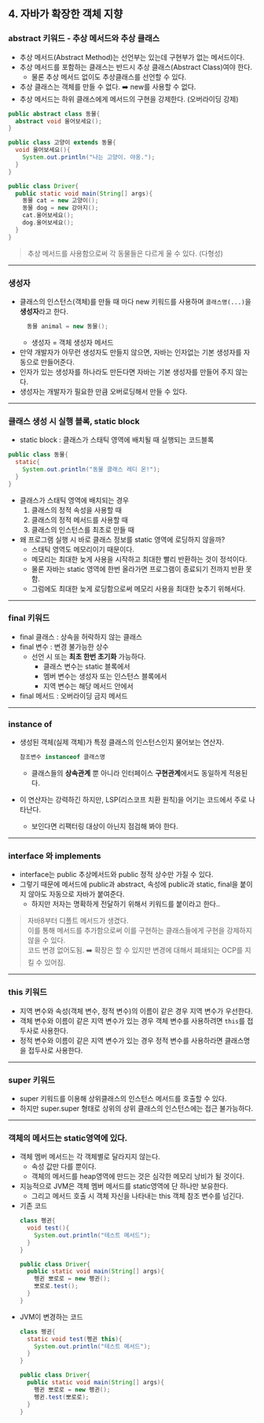 ## 4. 자바가 확장한 객체 지향

### abstract 키워드 - 추상 메서드와 추상 클래스
- 추상 메서드(Abstract Method)는 선언부는 있는데 구현부가 없는 메서드이다.
- 추상 메서드를 포함하는 클래스는 반드시 추상 클래스(Abstract Class)여야 한다.
    - 물론 추상 메서드 없이도 추상클래스를 선언할 수 있다.
- 추상 클래스는 객체를 만들 수 없다. ➡️ new를 사용할 수 없다.
- 추상 메서드는 하위 클래스에게 메서드의 구현을 강제한다. (오버라이딩 강제)
```java
public abstract class 동물{
  abstract void 울어보세요();
}
```
```java
public class 고양이 extends 동물{
  void 울어보세요(){
    System.out.println("나는 고양이. 야옹.");
  }
}
```
```java
public class Driver{
  public static void main(String[] args){
    동물 cat = new 고양이();
    동물 dog = new 강아지();
    cat.울어보세요();
    dog.울어보세요();
  }
}
```
> 추상 메서드를 사용함으로써 각 동물들은 다르게 울 수 있다. (다형성)

<hr/>

### 생성자
- 클래스의 인스턴스(객체)를 만들 때 마다 new 키워드를 사용하며 `클래스명(...)`을 **생성자**라고 한다.
    ```java
      동물 animal = new 동물();
    ```  
    - 생성자 = 객체 생성자 메서드
- 만약 개발자가 아무런 생성자도 만들지 않으면, 자바는 인자없는 기본 생성자를 자동으로 만들어준다.
- 인자가 있는 생성자를 하나라도 만든다면 자바는 기본 생성자를 만들어 주지 않는다.
- 생성자는 개발자가 필요한 만큼 오버로딩해서 만들 수 있다.

<hr/>

### 클래스 생성 시 실행 블록, static block
- static block : 클래스가 스태틱 영역에 배치될 때 실행되는 코드블록
```java
public class 동물{
  static{
    System.out.println("동물 클래스 레디 온!");
  }
}
```
- 클래스가 스태틱 영역에 배치되는 경우
    1. 클래스의 정적 속성을 사용할 때
    2. 클래스의 정적 메서드를 사용할 때
    3. 클래스의 인스턴스를 최초로 만들 때
- 왜 프로그램 실행 시 바로 클래스 정보를 static 영역에 로딩하지 않을까?
    - 스태틱 영역도 메모리이기 때문이다.
    - 메모리는 최대한 늦게 사용을 시작하고 최대한 빨리 반환하는 것이 정석이다.
    - 물론 자바는 static 영역에 한번 올라가면 프로그램이 종료되기 전까지 반환 못함.
    - 그럼에도 최대한 늦게 로딩함으로써 메모리 사용을 최대한 늦추기 위해서다.

<hr/>

### final 키워드
- final 클래스 : 상속을 허락하지 않는 클래스
- final 변수 : 변경 불가능한 상수
    - 선언 시 또는 **최초 한번 초기화** 가능하다.
        - 클래스 변수는 static 블록에서
        - 멤버 변수는 생성자 또는 인스턴스 블록에서
        - 지역 변수는 해당 메서드 안에서
- final 메서드 : 오버라이딩 금지 메서드

<hr/>

### instance of
- 생성된 객체(실제 객체)가 특정 클래스의 인스턴스인지 물어보는 연산자.
    ```java
    참조변수 instanceof 클래스명
    ```
  
    - 클래스들의 **상속관계** 뿐 아니라 인터페이스 **구현관계**에서도 동일하게 적용된다.
- 이 연산자는 강력하긴 하지만, LSP(리스코프 치환 원칙)을 어기는 코드에서 주로 나타난다.
    - 보인다면 리팩터링 대상이 아닌지 점검해 봐야 한다.

<hr/>

### interface 와 implements
- interface는 public 추상메서드와 public 정적 상수만 가질 수 있다.
- 그렇기 때문에 메서드에 public과 abstract, 속성에 public과 static, final을 붙이지 않아도 자동으로 자바가 붙여준다.
    - 하지만 저자는 명확하게 전달하기 위해서 키워드를 붙이라고 한다..
> 자바8부터 디폴트 메서드가 생겼다.   
> 이를 통해 메서드를 추가함으로써 이를 구현하는 클래스들에게 구현을 강제하지 않을 수 있다.   
> 코드 변경 없어도됨. ➡️ 확장은 할 수 있지만 변경에 대해서 폐쇄되는 OCP를 지킬 수 있어짐.

<hr/>

### this 키워드
- 지역 변수와 속성(객체 변수, 정적 변수)의 이름이 같은 경우 지역 변수가 우선한다.
- 객체 변수와 이름이 같은 지역 변수가 있는 경우 객체 변수를 사용하려면 `this`를 접두사로 사용한다.
- 정적 변수와 이름이 같은 지역 변수가 있는 경우 정적 변수를 사용하라면 클래스명을 접두사로 사용한다.

<hr/>

### super 키워드
- super 키워드를 이용해 상위클래스의 인스턴스 메서드를 호출할 수 있다.
- 하지만 super.super 형태로 상위의 상위 클래스의 인스턴스에는 접근 불가능하다.

<hr/>

### 객체의 메서드는 static영역에 있다.
- 객체 멤버 메서드는 각 객체별로 달라지지 않는다.
    - 속성 값만 다를 뿐이다.
    - 객체의 메서드를 heap영역에 만드는 것은 심각한 메모리 낭비가 될 것이다.
- 지능적으로 JVM은 객체 멤버 메서드를 static영역에 단 하나만 보유한다.
    - 그리고 메서드 호출 시 객체 자신을 나타내는 this 객체 참조 변수를 넘긴다.
- 기존 코드
    ```java
    class 펭귄{
      void test(){
        System.out.println("테스트 메서드");
      }
    }
    ```
    ```java
    public class Driver{
      public static void main(String[] args){
        펭귄 뽀로로 = new 펭귄();
        뽀로로.test();
      }
    }
    ```
- JVM이 변경하는 코드
    ```java
    class 펭귄{
      static void test(펭귄 this){
        System.out.println("테스트 메서드");
      }
    }
    ```
    ```java
    public class Driver{
      public static void main(String[] args){
        펭귄 뽀로로 = new 펭귄();
        펭귄.test(뽀로로);
      }
    }
    ```